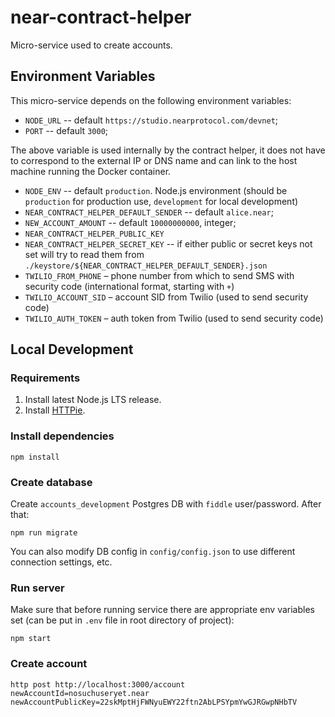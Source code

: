 # near-contract-helper
Micro-service used to create accounts.

## Environment Variables
This micro-service depends on the following environment variables:
* `NODE_URL` -- default `https://studio.nearprotocol.com/devnet`;
* `PORT` -- default `3000`;

The above variable is used internally by the contract helper, it does not have to correspond to the external IP or DNS
name and can link to the host machine running the Docker container.

* `NODE_ENV` -- default `production`. Node.js environment (should be `production` for production use, `development` for local development)
* `NEAR_CONTRACT_HELPER_DEFAULT_SENDER` -- default `alice.near`;
* `NEW_ACCOUNT_AMOUNT` -- default `10000000000`, integer;
* `NEAR_CONTRACT_HELPER_PUBLIC_KEY`
* `NEAR_CONTRACT_HELPER_SECRET_KEY` -- if either public or secret keys not set will try to read them from 
    `./keystore/${NEAR_CONTRACT_HELPER_DEFAULT_SENDER}.json`
* `TWILIO_FROM_PHONE` – phone number from which to send SMS with security code (international format, starting with `+`)
* `TWILIO_ACCOUNT_SID` – account SID from Twilio (used to send security code)
* `TWILIO_AUTH_TOKEN` – auth token from Twilio (used to send security code)

## Local Development

### Requirements

1) Install latest Node.js LTS release.
2) Install [HTTPie](http://httpie.org/).

### Install dependencies

```
npm install
```

### Create database

Create `accounts_development` Postgres DB with `fiddle` user/password.
After that:

```
npm run migrate
```

You can also modify DB config in `config/config.json` to use different connection settings, etc.

### Run server

Make sure that before running service there are appropriate env variables set (can be put in  `.env` file in root directory of project):

```
npm start
```

### Create account
```
http post http://localhost:3000/account newAccountId=nosuchuseryet.near newAccountPublicKey=22skMptHjFWNyuEWY22ftn2AbLPSYpmYwGJRGwpNHbTV
```
